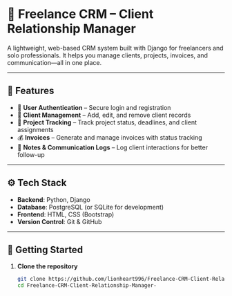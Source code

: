 # 🧾 Freelance CRM – Client Relationship Manager

A lightweight, web-based CRM system built with Django for freelancers and solo professionals. It helps you manage clients, projects, invoices, and communication—all in one place.

---

## 🌟 Features

- 🔐 **User Authentication** – Secure login and registration
- 👥 **Client Management** – Add, edit, and remove client records
- 📁 **Project Tracking** – Track project status, deadlines, and client assignments
- 💰 **Invoices** – Generate and manage invoices with status tracking
- 📝 **Notes & Communication Logs** – Log client interactions for better follow-up

---

## ⚙️ Tech Stack

- **Backend**: Python, Django
- **Database**: PostgreSQL (or SQLite for development)
- **Frontend**: HTML, CSS (Bootstrap)
- **Version Control**: Git & GitHub

---

## 🚀 Getting Started

1. **Clone the repository**
   ```bash
   git clone https://github.com/lionheart996/Freelance-CRM-Client-Relationship-Manager-.git
   cd Freelance-CRM-Client-Relationship-Manager-
